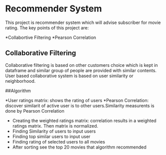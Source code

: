 # Recommender System

This project is recommender system which will advise subscriber for movie rating. The key points of this project are:

*Collabortive Filtering
*Pearson Correlation

## Collaborative Filtering
Collaborative filtering is based on other customers choice which is kept in dataframe and similar group of people are provided with similar contents. User based collaborative
system is based on user similarity or neighborhood.

##Algorithm

*User ratings matrix: shows the rating of users
*Pearson Correlation: discover similarit of active user is to other users.Similarity measurents is done by Pearson Correlation  
* Creating the weighted ratings matrix: correlation results in a weighted ratings matrix. Then matrix is normalized. 
* Finding Similarity of users to input users
* Finding top similar users to input user
* Finding rating of selected users to all movies
* After sorting see the top 20 movies that algorithm recommended

